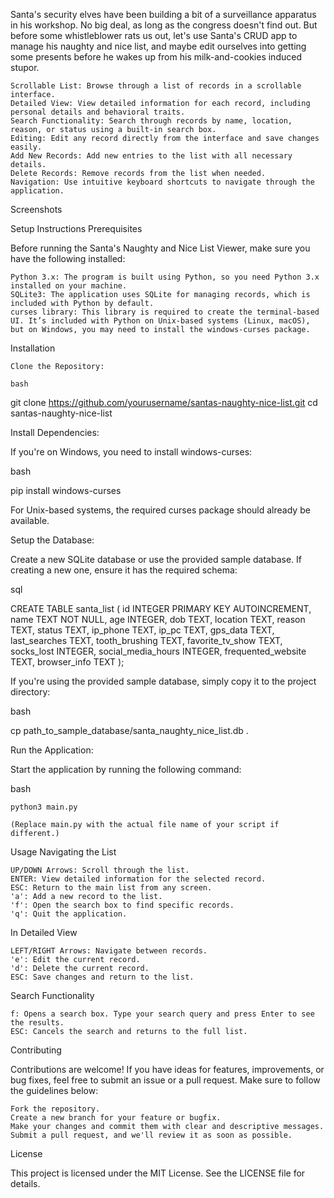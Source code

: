 Santa's security elves have been building a bit of a surveillance apparatus in his workshop. No big deal, as long as the
congress doesn't find out. But before some whistleblower rats us out, let's use Santa's CRUD app to manage his naughty and
nice list, and maybe edit ourselves into getting some presents before he wakes up from his milk-and-cookies induced stupor.

    Scrollable List: Browse through a list of records in a scrollable interface.
    Detailed View: View detailed information for each record, including personal details and behavioral traits.
    Search Functionality: Search through records by name, location, reason, or status using a built-in search box.
    Editing: Edit any record directly from the interface and save changes easily.
    Add New Records: Add new entries to the list with all necessary details.
    Delete Records: Remove records from the list when needed.
    Navigation: Use intuitive keyboard shortcuts to navigate through the application.

Screenshots

Setup Instructions
Prerequisites

Before running the Santa's Naughty and Nice List Viewer, make sure you have the following installed:

    Python 3.x: The program is built using Python, so you need Python 3.x installed on your machine.
    SQLite3: The application uses SQLite for managing records, which is included with Python by default.
    curses library: This library is required to create the terminal-based UI. It’s included with Python on Unix-based systems (Linux, macOS), but on Windows, you may need to install the windows-curses package.

Installation

    Clone the Repository:

    bash

git clone https://github.com/yourusername/santas-naughty-nice-list.git
cd santas-naughty-nice-list

Install Dependencies:

If you're on Windows, you need to install windows-curses:

bash

pip install windows-curses

For Unix-based systems, the required curses package should already be available.

Setup the Database:

Create a new SQLite database or use the provided sample database. If creating a new one, ensure it has the required schema:

sql

CREATE TABLE santa_list (
    id INTEGER PRIMARY KEY AUTOINCREMENT,
    name TEXT NOT NULL,
    age INTEGER,
    dob TEXT,
    location TEXT,
    reason TEXT,
    status TEXT,
    ip_phone TEXT,
    ip_pc TEXT,
    gps_data TEXT,
    last_searches TEXT,
    tooth_brushing TEXT,
    favorite_tv_show TEXT,
    socks_lost INTEGER,
    social_media_hours INTEGER,
    frequented_website TEXT,
    browser_info TEXT
);

If you're using the provided sample database, simply copy it to the project directory:

bash

cp path_to_sample_database/santa_naughty_nice_list.db .

Run the Application:

Start the application by running the following command:

bash

    python3 main.py

    (Replace main.py with the actual file name of your script if different.)

Usage
Navigating the List

    UP/DOWN Arrows: Scroll through the list.
    ENTER: View detailed information for the selected record.
    ESC: Return to the main list from any screen.
    'a': Add a new record to the list.
    'f': Open the search box to find specific records.
    'q': Quit the application.

In Detailed View

    LEFT/RIGHT Arrows: Navigate between records.
    'e': Edit the current record.
    'd': Delete the current record.
    ESC: Save changes and return to the list.

Search Functionality

    f: Opens a search box. Type your search query and press Enter to see the results.
    ESC: Cancels the search and returns to the full list.

Contributing

Contributions are welcome! If you have ideas for features, improvements, or bug fixes, feel free to submit an issue or a pull request. Make sure to follow the guidelines below:

    Fork the repository.
    Create a new branch for your feature or bugfix.
    Make your changes and commit them with clear and descriptive messages.
    Submit a pull request, and we'll review it as soon as possible.

License

This project is licensed under the MIT License. See the LICENSE file for details.
